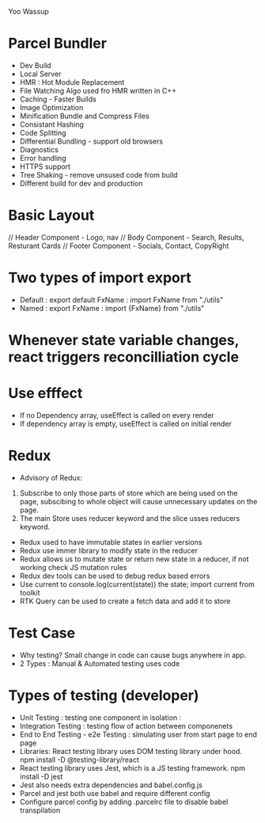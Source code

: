 Yoo Wassup

# Parcel Bundler

- Dev Build
- Local Server
- HMR : Hot Module Replacement
- File Watching Algo used fro HMR written in C++
- Caching - Faster Builds
- Image Optimization
- Minification Bundle and Compress Files
- Consistant Hashing
- Code Splitting
- Differential Bundling - support old browsers
- Diagnostics
- Error handling
- HTTPS support
- Tree Shaking - remove unsused code from build
- Different build for dev and production

# Basic Layout

// Header Component - Logo, nav
// Body Component - Search, Results, Resturant Cards
// Footer Component - Socials, Contact, CopyRight

# Two types of import export

- Default : export default FxName : import FxName from "./utils"
- Named : export FxName : import {FxName} from "./utils"

# Whenever state variable changes, react triggers reconcilliation cycle

# Use efffect

- If no Dependency array, useEffect is called on every render
- If dependency array is empty, useEffect is called on initial render

# Redux

- Advisory of Redux:

1. Subscribe to only those parts of store which are being used on the page, subscibing to whole object will cause unnecessary updates on the page.
2. The main Store uses reducer keyword and the slice usses reducers keyword.

- Redux used to have immutable states in earlier versions
- Redux use immer library to modify state in the reducer
- Redux allows us to mutate state or return new state in a reducer, if not working check JS mutation rules
- Redux dev tools can be used to debug redux based errors
- Use current to console.log(current(state)) the state; import current from toolkit
- RTK Query can be used to create a fetch data and add it to store

# Test Case

- Why testing? Small change in code can cause bugs anywhere in app.
- 2 Types : Manual & Automated testing uses code

# Types of testing (developer)

- Unit Testing : testing one component in isolation :
- Integration Testing : testing flow of action between componenets
- End to End Testing - e2e Testing : simulating user from start page to end page
- Libraries: React testing library uses DOM testing library under hood. npm install -D @testing-library/react
- React testing library uses Jest, which is a JS testing framework. npm install -D jest
- Jest also needs extra dependencies and babel.config.js
- Parcel and jest both use babel and require different config
- Configure parcel config by adding .parcelrc file to disable babel transpilation
